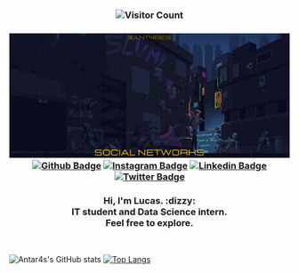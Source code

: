 <!--- VISIT COUNTER -->
<h3 align="center">

![Visitor Count](https://profile-counter.glitch.me/{Antar4s}/count.svg)
</h3>

<!--- GIF AND SOCIAL MEDIA --> 
<h3 align="center">

![Welcome](https://github.com/Antar4s/ANTAR4S/blob/master/Assets/SuavementeLucasAtt.gif?raw=true)
[![Github Badge](https://img.shields.io/badge/Facebook-1877F2?style=for-the-badge&logo=facebook&logoColor=white)](https://www.facebook.com/SuavementeLucas/)
[![Instagram Badge](https://img.shields.io/badge/Instagram-E4405F?style=for-the-badge&logo=instagram&logoColor=white)](https://www.instagram.com/Antar4s/)
[![Linkedin Badge](https://img.shields.io/badge/LinkedIn-0077B5?style=for-the-badge&logo=linkedin&logoColor=white)](https://www.linkedin.com/in/Antar4s/)
[![Twitter Badge](https://img.shields.io/badge/Twitter-1DA1F2?style=for-the-badge&logo=twitter&logoColor=white)](https://twitter.com/Antar4s)
</h3>


<!--- ABOUT ME -->
<h3 align="center">
    Hi, I'm Lucas. :dizzy:  <br>
    IT student and Data Science intern. <br>
    Feel free to explore.
</h3>

<br>

<!--- GITHUB STATS -->
![Antar4s's GitHub stats](https://github-readme-stats.vercel.app/api?username=Antar4s&show_icons=true&theme=radical)
[![Top Langs](https://github-readme-stats.vercel.app/api/top-langs/?username=Antar4s&theme=radical)](https://github.com/Antar4s/github-readme-stats)

